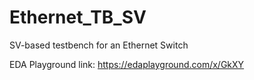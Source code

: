 # Ethernet_TB_SV
SV-based testbench for an Ethernet Switch

EDA Playground link: https://edaplayground.com/x/GkXY
